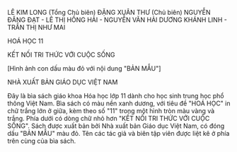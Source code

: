 LÊ KIM LONG (Tổng Chủ biên)
ĐẶNG XUÂN THƯ (Chủ biên)
NGUYỄN ĐĂNG ĐẠT - LÊ THỊ HỒNG HẢI - NGUYỄN VĂN HẢI
DƯƠNG KHÁNH LINH - TRẦN THỊ NHƯ MAI

HOÁ HỌC
11

KẾT NỐI TRI THỨC VỚI CUỘC SỐNG

[Hình ảnh con dấu màu đỏ với nội dung "BẢN MẪU"]

NHÀ XUẤT BẢN GIÁO DỤC VIỆT NAM

Đây là bìa sách giáo khoa Hóa học lớp 11 dành cho học sinh trung học phổ thông Việt Nam. Bìa sách có màu nền xanh dương, với tiêu đề "HOÁ HỌC" in chữ trắng lớn ở giữa, kèm theo số "11" trong một hình tròn màu vàng và trắng. Phía dưới có dòng chữ nhỏ hơn "KẾT NỐI TRI THỨC VỚI CUỘC SỐNG". Sách được xuất bản bởi Nhà xuất bản Giáo dục Việt Nam, có đóng dấu "BẢN MẪU" màu đỏ. Tên các tác giả và biên tập viên được liệt kê ở phía trên cùng của bìa sách.